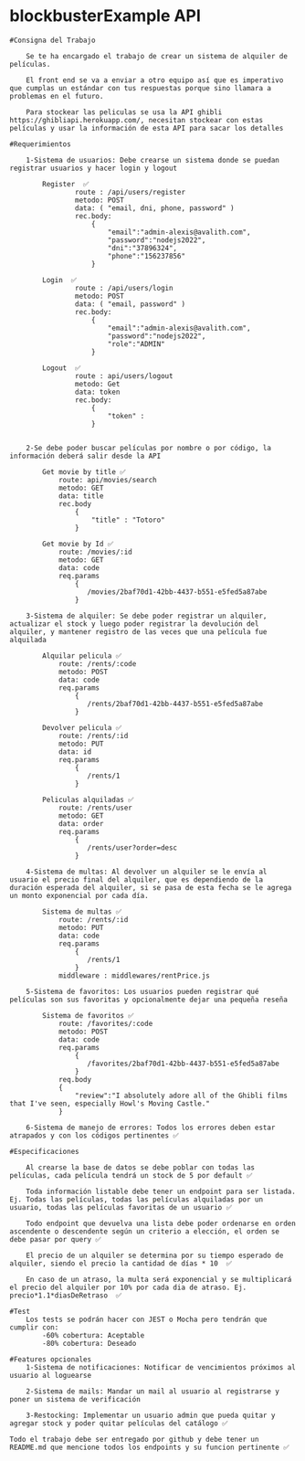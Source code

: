 # blockbusterExample API

    #Consigna del Trabajo
       
        Se te ha encargado el trabajo de crear un sistema de alquiler de películas. 
        
        El front end se va a enviar a otro equipo así que es imperativo que cumplas un estándar con tus respuestas porque sino llamara a problemas en el futuro.

        Para stockear las peliculas se usa la API ghibli https://ghibliapi.herokuapp.com/, necesitan stockear con estas películas y usar la información de esta API para sacar los detalles

    #Requerimientos

        1-Sistema de usuarios: Debe crearse un sistema donde se puedan registrar usuarios y hacer login y logout 

            Register  ✅
                    route : /api/users/register
                    metodo: POST 
                    data: ( "email, dni, phone, password" ) 
                    rec.body:
                        {
                            "email":"admin-alexis@avalith.com",
                            "password":"nodejs2022",
                            "dni":"37896324",
                            "phone":"156237856"
                        }

            Login  ✅
                    route : /api/users/login
                    metodo: POST
                    data: ( "email, password" ) 
                    rec.body:
                        {
                            "email":"admin-alexis@avalith.com",
                            "password":"nodejs2022",
                            "role":"ADMIN"
                        } 

            Logout  ✅
                    route : api/users/logout
                    metodo: Get
                    data: token
                    rec.body:
                        {
                            "token" : 
                        } 


        2-Se debe poder buscar películas por nombre o por código, la información deberá salir desde la API

            Get movie by title ✅
                route: api/movies/search
                metodo: GET
                data: title
                rec.body
                    {
                        "title" : "Totoro"
                    }

            Get movie by Id ✅
                route: /movies/:id
                metodo: GET
                data: code
                req.params
                    {
                       /movies/2baf70d1-42bb-4437-b551-e5fed5a87abe
                    }
                    
        3-Sistema de alquiler: Se debe poder registrar un alquiler, actualizar el stock y luego poder registrar la devolución del alquiler, y mantener registro de las veces que una película fue alquilada

            Alquilar pelicula ✅
                route: /rents/:code
                metodo: POST
                data: code
                req.params
                    {
                       /rents/2baf70d1-42bb-4437-b551-e5fed5a87abe
                    }

            Devolver pelicula ✅
                route: /rents/:id
                metodo: PUT
                data: id
                req.params
                    {
                       /rents/1
                    }

            Peliculas alquiladas ✅
                route: /rents/user
                metodo: GET
                data: order
                req.params
                    {
                       /rents/user?order=desc
                    }
        
        4-Sistema de multas: Al devolver un alquiler se le envía al usuario el precio final del alquiler, que es dependiendo de la duración esperada del alquiler, si se pasa de esta fecha se le agrega un monto exponencial por cada día.

            Sistema de multas ✅
                route: /rents/:id
                metodo: PUT
                data: code
                req.params
                    {
                       /rents/1
                    }
                middleware : middlewares/rentPrice.js

        5-Sistema de favoritos: Los usuarios pueden registrar qué películas son sus favoritas y opcionalmente dejar una pequeña reseña

            Sistema de favoritos ✅
                route: /favorites/:code
                metodo: POST
                data: code
                req.params
                    {
                       /favorites/2baf70d1-42bb-4437-b551-e5fed5a87abe
                    }
                req.body
                {
                    "review":"I absolutely adore all of the Ghibli films that I've seen, especially Howl's Moving Castle."
                }
        
        6-Sistema de manejo de errores: Todos los errores deben estar atrapados y con los códigos pertinentes ✅

    #Especificaciones

        Al crearse la base de datos se debe poblar con todas las películas, cada película tendrá un stock de 5 por default ✅

        Toda información listable debe tener un endpoint para ser listada. Ej. Todas las películas, todas las películas alquiladas por un usuario, todas las películas favoritas de un usuario ✅

        Todo endpoint que devuelva una lista debe poder ordenarse en orden ascendente o descendente según un criterio a elección, el orden se debe pasar por query ✅

        El precio de un alquiler se determina por su tiempo esperado de alquiler, siendo el precio la cantidad de días * 10  ✅

        En caso de un atraso, la multa será exponencial y se multiplicará el precio del alquiler por 10% por cada dia de atraso. Ej. precio*1.1*diasDeRetraso  ✅

    #Test
        Los tests se podrán hacer con JEST o Mocha pero tendrán que cumplir con:
            -60% cobertura: Aceptable
            -80% cobertura: Deseado
    
    #Features opcionales
        1-Sistema de notificaciones: Notificar de vencimientos próximos al usuario al loguearse

        2-Sistema de mails: Mandar un mail al usuario al registrarse y poner un sistema de verificación

        3-Restocking: Implementar un usuario admin que pueda quitar y agregar stock y poder quitar películas del catálogo ✅

    Todo el trabajo debe ser entregado por github y debe tener un README.md que mencione todos los endpoints y su funcion pertinente ✅